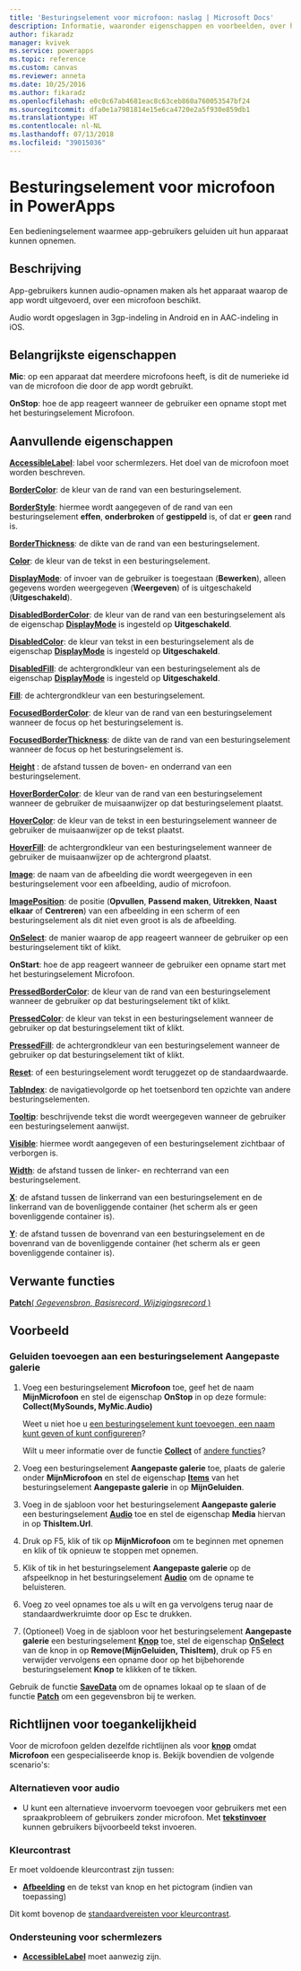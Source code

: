 ```yaml
---
title: 'Besturingselement voor microfoon: naslag | Microsoft Docs'
description: Informatie, waaronder eigenschappen en voorbeelden, over het besturingselement Microfoon
author: fikaradz
manager: kvivek
ms.service: powerapps
ms.topic: reference
ms.custom: canvas
ms.reviewer: anneta
ms.date: 10/25/2016
ms.author: fikaradz
ms.openlocfilehash: e0c0c67ab4681eac8c63ceb860a760053547bf24
ms.sourcegitcommit: dfa0e1a7981814e15e6ca4720e2a5f930e859db1
ms.translationtype: HT
ms.contentlocale: nl-NL
ms.lasthandoff: 07/13/2018
ms.locfileid: "39015036"
---
```

# <a name="microphone-control-in-powerapps"></a>Besturingselement voor microfoon in PowerApps
Een bedieningselement waarmee app-gebruikers geluiden uit hun apparaat kunnen opnemen.

## <a name="description"></a>Beschrijving
App-gebruikers kunnen audio-opnamen maken als het apparaat waarop de app wordt uitgevoerd, over een microfoon beschikt.

Audio wordt opgeslagen in 3gp-indeling in Android en in AAC-indeling in iOS.

## <a name="key-properties"></a>Belangrijkste eigenschappen
**Mic**: op een apparaat dat meerdere microfoons heeft, is dit de numerieke id van de microfoon die door de app wordt gebruikt.

**OnStop**: hoe de app reageert wanneer de gebruiker een opname stopt met het besturingselement Microfoon.

## <a name="additional-properties"></a>Aanvullende eigenschappen
**[AccessibleLabel](properties-accessibility.md)**: label voor schermlezers. Het doel van de microfoon moet worden beschreven.

**[BorderColor](properties-color-border.md)**: de kleur van de rand van een besturingselement.

**[BorderStyle](properties-color-border.md)**: hiermee wordt aangegeven of de rand van een besturingselement **effen**, **onderbroken** of **gestippeld** is, of dat er **geen** rand is.

**[BorderThickness](properties-color-border.md)**: de dikte van de rand van een besturingselement.

**[Color](properties-color-border.md)**: de kleur van de tekst in een besturingselement.

**[DisplayMode](properties-core.md)**: of invoer van de gebruiker is toegestaan (**Bewerken**), alleen gegevens worden weergegeven (**Weergeven**) of is uitgeschakeld (**Uitgeschakeld**).

**[DisabledBorderColor](properties-color-border.md)**: de kleur van de rand van een besturingselement als de eigenschap **[DisplayMode](properties-core.md)** is ingesteld op **Uitgeschakeld**.

**[DisabledColor](properties-color-border.md)**: de kleur van tekst in een besturingselement als de eigenschap **[DisplayMode](properties-core.md)** is ingesteld op **Uitgeschakeld**.

**[DisabledFill](properties-color-border.md)**: de achtergrondkleur van een besturingselement als de eigenschap **[DisplayMode](properties-core.md)** is ingesteld op **Uitgeschakeld**.

**[Fill](properties-color-border.md)**: de achtergrondkleur van een besturingselement.

**[FocusedBorderColor](properties-color-border.md)**: de kleur van de rand van een besturingselement wanneer de focus op het besturingselement is.

**[FocusedBorderThickness](properties-color-border.md)**: de dikte van de rand van een besturingselement wanneer de focus op het besturingselement is.

**[Height](properties-size-location.md)** : de afstand tussen de boven- en onderrand van een besturingselement.

**[HoverBorderColor](properties-color-border.md)**: de kleur van de rand van een besturingselement wanneer de gebruiker de muisaanwijzer op dat besturingselement plaatst.

**[HoverColor](properties-color-border.md)**: de kleur van de tekst in een besturingselement wanneer de gebruiker de muisaanwijzer op de tekst plaatst.

**[HoverFill](properties-color-border.md)**: de achtergrondkleur van een besturingselement wanneer de gebruiker de muisaanwijzer op de achtergrond plaatst.

**[Image](properties-visual.md)**: de naam van de afbeelding die wordt weergegeven in een besturingselement voor een afbeelding, audio of microfoon.

**[ImagePosition](properties-visual.md)**: de positie (**Opvullen**, **Passend maken**, **Uitrekken**, **Naast elkaar** of **Centreren**) van een afbeelding in een scherm of een besturingselement als dit niet even groot is als de afbeelding.

**[OnSelect](properties-core.md)**: de manier waarop de app reageert wanneer de gebruiker op een besturingselement tikt of klikt.

**OnStart**: hoe de app reageert wanneer de gebruiker een opname start met het besturingselement Microfoon.

**[PressedBorderColor](properties-color-border.md)**: de kleur van de rand van een besturingselement wanneer de gebruiker op dat besturingselement tikt of klikt.

**[PressedColor](properties-color-border.md)**: de kleur van tekst in een besturingselement wanneer de gebruiker op dat besturingselement tikt of klikt.

**[PressedFill](properties-color-border.md)**: de achtergrondkleur van een besturingselement wanneer de gebruiker op dat besturingselement tikt of klikt.

**[Reset](properties-core.md)**: of een besturingselement wordt teruggezet op de standaardwaarde.

**[TabIndex](properties-accessibility.md)**: de navigatievolgorde op het toetsenbord ten opzichte van andere besturingselementen.

**[Tooltip](properties-core.md)**: beschrijvende tekst die wordt weergegeven wanneer de gebruiker een besturingselement aanwijst.

**[Visible](properties-core.md)**: hiermee wordt aangegeven of een besturingselement zichtbaar of verborgen is.

**[Width](properties-size-location.md)**: de afstand tussen de linker- en rechterrand van een besturingselement.

**[X](properties-size-location.md)**: de afstand tussen de linkerrand van een besturingselement en de linkerrand van de bovenliggende container (het scherm als er geen bovenliggende container is).

**[Y](properties-size-location.md)**: de afstand tussen de bovenrand van een besturingselement en de bovenrand van de bovenliggende container (het scherm als er geen bovenliggende container is).

## <a name="related-functions"></a>Verwante functies
[**Patch**( *Gegevensbron*, *Basisrecord*, *Wijzigingsrecord* )](../functions/function-patch.md)

## <a name="example"></a>Voorbeeld
### <a name="add-sounds-to-a-custom-gallery-control"></a>Geluiden toevoegen aan een besturingselement Aangepaste galerie
1. Voeg een besturingselement **Microfoon** toe, geef het de naam **MijnMicrofoon** en stel de eigenschap **OnStop** in op deze formule:<br>
   **Collect(MySounds, MyMic.Audio)**

    Weet u niet hoe u [een besturingselement kunt toevoegen, een naam kunt geven of kunt configureren](../add-configure-controls.md)?

    Wilt u meer informatie over de functie **[Collect](../functions/function-clear-collect-clearcollect.md)** of [andere functies](../formula-reference.md)?
2. Voeg een besturingselement **Aangepaste galerie** toe, plaats de galerie onder **MijnMicrofoon** en stel de eigenschap **[Items](properties-core.md)** van het besturingselement **Aangepaste galerie** in op **MijnGeluiden**.
3. Voeg in de sjabloon voor het besturingselement **Aangepaste galerie** een besturingselement **[Audio](control-audio-video.md)** toe en stel de eigenschap **Media** hiervan in op **ThisItem.Url**.
4. Druk op F5, klik of tik op **MijnMicrofoon** om te beginnen met opnemen en klik of tik opnieuw te stoppen met opnemen.
5. Klik of tik in het besturingselement **Aangepaste galerie** op de afspeelknop in het besturingselement **[Audio](control-audio-video.md)** om de opname te beluisteren.
6. Voeg zo veel opnames toe als u wilt en ga vervolgens terug naar de standaardwerkruimte door op Esc te drukken.
7. (Optioneel) Voeg in de sjabloon voor het besturingselement **Aangepaste galerie** een besturingselement **[Knop](control-button.md)** toe, stel de eigenschap **[OnSelect](properties-core.md)** van de knop in op **Remove(MijnGeluiden, ThisItem)**, druk op F5 en verwijder vervolgens een opname door op het bijbehorende besturingselement **Knop** te klikken of te tikken.

Gebruik de functie **[SaveData](../functions/function-savedata-loaddata.md)** om de opnames lokaal op te slaan of de functie **[Patch](../functions/function-patch.md)** om een gegevensbron bij te werken.


## <a name="accessibility-guidelines"></a>Richtlijnen voor toegankelijkheid
Voor de microfoon gelden dezelfde richtlijnen als voor **[knop](control-button.md)** omdat **Microfoon** een gespecialiseerde knop is. Bekijk bovendien de volgende scenario's:

### <a name="audio-alternatives"></a>Alternatieven voor audio
* U kunt een alternatieve invoervorm toevoegen voor gebruikers met een spraakprobleem of gebruikers zonder microfoon. Met **[tekstinvoer](control-text-input.md)** kunnen gebruikers bijvoorbeeld tekst invoeren.

### <a name="color-contrast"></a>Kleurcontrast
Er moet voldoende kleurcontrast zijn tussen:
* **[Afbeelding](properties-visual.md)** en de tekst van knop en het pictogram (indien van toepassing)

Dit komt bovenop de [standaardvereisten voor kleurcontrast](../accessible-apps-color.md).

### <a name="screen-reader-support"></a>Ondersteuning voor schermlezers
* **[AccessibleLabel](properties-accessibility.md)** moet aanwezig zijn.

